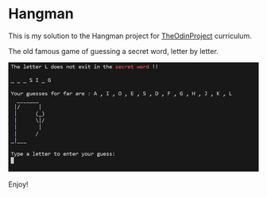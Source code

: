 # Hangman

This is my solution to the Hangman project for [TheOdinProject](https://www.theodinproject.com/) curriculum.

The old famous game of guessing a secret word, letter by letter.

![](docs\hangman.jpg)

Enjoy!